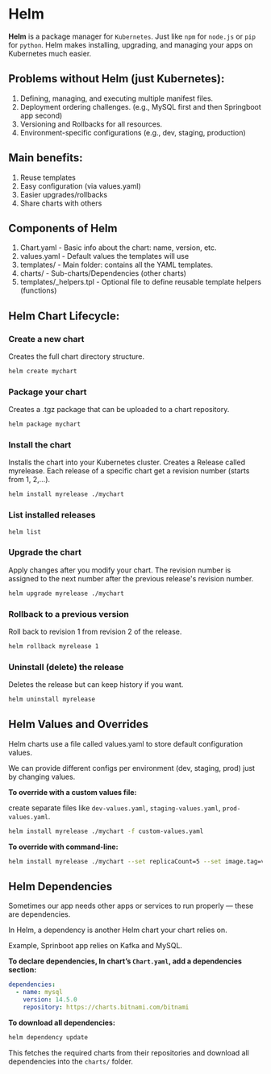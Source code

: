 # Helm

**Helm** is a package manager for `Kubernetes`. Just like `npm` for `node.js` or `pip` for `python`. Helm makes installing, upgrading, and managing your apps on Kubernetes much easier.

## **Problems without Helm (just Kubernetes):**

1. Defining, managing, and executing multiple manifest files.
2. Deployment ordering challenges. (e.g., MySQL first and then Springboot app second)
3. Versioning and Rollbacks for all resources.
4. Environment-specific configurations (e.g., dev, staging, production)

## **Main benefits:**

1. Reuse templates
2. Easy configuration (via values.yaml)
3. Easier upgrades/rollbacks
4. Share charts with others

## **Components of Helm**

1. Chart.yaml - Basic info about the chart: name, version, etc.
2. values.yaml - 	Default values the templates will use
3. templates/ - Main folder: contains all the YAML templates.
4. charts/ - Sub-charts/Dependencies (other charts)
5. templates/_helpers.tpl	- Optional file to define reusable template helpers (functions)

## **Helm Chart Lifecycle:**

### Create a new chart 

Creates the full chart directory structure.

```bash
helm create mychart
```

### Package your chart 

Creates a .tgz package that can be uploaded to a chart repository.
```bash
helm package mychart
```

### Install the chart 

Installs the chart into your Kubernetes cluster. Creates a Release called myrelease. Each release of a specific chart get a revision number (starts from 1, 2,...).
```bash
helm install myrelease ./mychart
```

### List installed releases
```bash
helm list
```

### Upgrade the chart 

Apply changes after you modify your chart. The revision number is assigned to the next number after the previous release's revision number.
```bash
helm upgrade myrelease ./mychart
```

### Rollback to a previous version 

Roll back to revision 1 from revision 2 of the release.
```bash
helm rollback myrelease 1
```

### Uninstall (delete) the release 

Deletes the release but can keep history if you want.
```bash
helm uninstall myrelease
```

## Helm Values and Overrides

Helm charts use a file called values.yaml to store default configuration values.

We can provide different configs per environment (dev, staging, prod) just by changing values.

**To override with a custom values file:**

create separate files like `dev-values.yaml`,  `staging-values.yaml`,  `prod-values.yaml`.

```bash
helm install myrelease ./mychart -f custom-values.yaml
```

**To override with command-line:**

```bash
helm install myrelease ./mychart --set replicaCount=5 --set image.tag=v2.0
```

## Helm Dependencies

Sometimes our app needs other apps or services to run properly — these are dependencies.

In Helm, a dependency is another Helm chart your chart relies on.

Example, Sprinboot app relies on Kafka and MySQL.

**To declare dependencies, In chart’s `Chart.yaml`, add a dependencies section:**
```yaml
dependencies:
  - name: mysql
    version: 14.5.0
    repository: https://charts.bitnami.com/bitnami
```

**To download all dependencies:**

```bash
helm dependency update
```
This fetches the required charts from their repositories and download all dependencies into the `charts/` folder.
